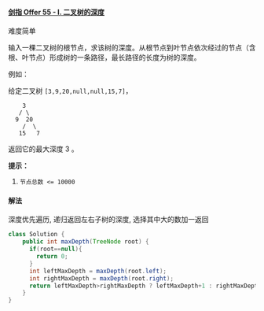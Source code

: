 #### [剑指 Offer 55 - I. 二叉树的深度](https://leetcode-cn.com/problems/er-cha-shu-de-shen-du-lcof/)

难度简单

输入一棵二叉树的根节点，求该树的深度。从根节点到叶节点依次经过的节点（含根、叶节点）形成树的一条路径，最长路径的长度为树的深度。

例如：

给定二叉树 `[3,9,20,null,null,15,7]`，

```
    3
   / \
  9  20
    /  \
   15   7
```

返回它的最大深度 3 。

 

**提示：**

1. `节点总数 <= 10000`

#### 解法

深度优先遍历, 递归返回左右子树的深度, 选择其中大的数加一返回

```java
class Solution {
    public int maxDepth(TreeNode root) {
      if(root==null){
        return 0;
      }
      int leftMaxDepth = maxDepth(root.left);
      int rightMaxDepth = maxDepth(root.right);
      return leftMaxDepth>rightMaxDepth ? leftMaxDepth+1 : rightMaxDepth+1;
    }
}
```

